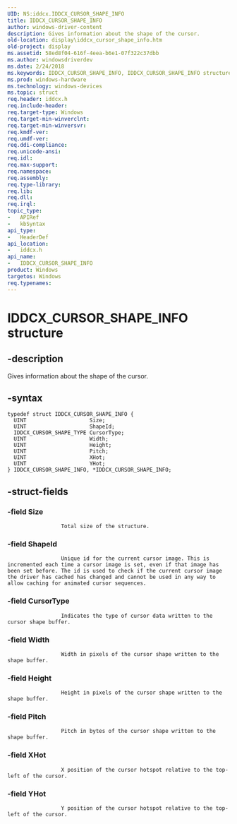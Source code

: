 ```yaml
---
UID: NS:iddcx.IDDCX_CURSOR_SHAPE_INFO
title: IDDCX_CURSOR_SHAPE_INFO
author: windows-driver-content
description: Gives information about the shape of the cursor.
old-location: display\iddcx_cursor_shape_info.htm
old-project: display
ms.assetid: 58ed8f04-616f-4eea-b6e1-07f322c37dbb
ms.author: windowsdriverdev
ms.date: 2/24/2018
ms.keywords: IDDCX_CURSOR_SHAPE_INFO, IDDCX_CURSOR_SHAPE_INFO structure [Display Devices], display.iddcx_cursor_shape_info, iddcx/IDDCX_CURSOR_SHAPE_INFO
ms.prod: windows-hardware
ms.technology: windows-devices
ms.topic: struct
req.header: iddcx.h
req.include-header: 
req.target-type: Windows
req.target-min-winverclnt: 
req.target-min-winversvr: 
req.kmdf-ver: 
req.umdf-ver: 
req.ddi-compliance: 
req.unicode-ansi: 
req.idl: 
req.max-support: 
req.namespace: 
req.assembly: 
req.type-library: 
req.lib: 
req.dll: 
req.irql: 
topic_type:
-	APIRef
-	kbSyntax
api_type:
-	HeaderDef
api_location:
-	iddcx.h
api_name:
-	IDDCX_CURSOR_SHAPE_INFO
product: Windows
targetos: Windows
req.typenames: 
---
```


# IDDCX_CURSOR_SHAPE_INFO structure


## -description


Gives information about the shape of the cursor.


## -syntax


````
typedef struct IDDCX_CURSOR_SHAPE_INFO {
  UINT                    Size;
  UINT                    ShapeId;
  IDDCX_CURSOR_SHAPE_TYPE CursorType;
  UINT                    Width;
  UINT                    Height;
  UINT                    Pitch;
  UINT                    XHot;
  UINT                    YHot;
} IDDCX_CURSOR_SHAPE_INFO, *IDDCX_CURSOR_SHAPE_INFO;
````


## -struct-fields




### -field Size


                     Total size of the structure.
                 


### -field ShapeId


                     Unique id for the current cursor image. This is incremented each time a cursor image is set, even if that image has been set before. The id is used to check if the current cursor image the driver has cached has changed and cannot be used in any way to allow caching for animated cursor sequences.
                 


### -field CursorType


                     Indicates the type of cursor data written to the cursor shape buffer.
                 


### -field Width


                     Width in pixels of the cursor shape written to the shape buffer.
                 


### -field Height


                     Height in pixels of the cursor shape written to the shape buffer.
                 


### -field Pitch


                     Pitch in bytes of the cursor shape written to the shape buffer.
                 


### -field XHot


                     X position of the cursor hotspot relative to the top-left of the cursor.
                 


### -field YHot


                     Y position of the cursor hotspot relative to the top-left of the cursor.
                 

